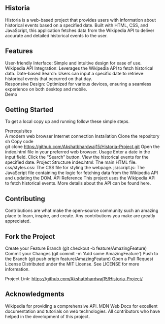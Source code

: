 ## Historia      
                        
Historia is a web-based project that provides users with information about historical events based on a specified date. Built with HTML, CSS, and JavaScript, this application fetches data from the Wikipedia API to deliver accurate and detailed historical events to the user.
                                                
## Features                             
User-friendly Interface: Simple and intuitive design for ease of use.                       
Wikipedia API Integration: Leverages the Wikipedia API to fetch historical data.
Date-based Search: Users can input a specific date to retrieve historical events that occurred on that day.                                              
Responsive Design: Optimized for various devices, ensuring a seamless experience on both desktop and mobile.                     
Demo                                                                 
          
## Getting Started                                                                                                          
To get a local copy up and running follow these simple steps.                                                         
            
Prerequisites                                           
A modern web browser
Internet connection
Installation
Clone the repository                                                 
sh
Copy code                         
git clone https://github.com/Akshatbhardwaj15/Historia-Project.git
Open the index.html file in your preferred web browser.
Usage
Enter a date in the input field.
Click the "Search" button.
View the historical events for the specified date.
Project Structure
index.html: The main HTML file.
css/styles.css: The CSS file for styling the webpage.
js/script.js: The JavaScript file containing the logic for fetching data from the Wikipedia API and updating the DOM.
API Reference
This project uses the Wikipedia API to fetch historical events. More details about the API can be found here.

## Contributing
Contributions are what make the open-source community such an amazing place to learn, inspire, and create. Any contributions you make are greatly appreciated.

## Fork the Project
Create your Feature Branch (git checkout -b feature/AmazingFeature)
Commit your Changes (git commit -m 'Add some AmazingFeature')
Push to the Branch (git push origin feature/AmazingFeature)
Open a Pull Request
License
Distributed under the MIT License. See LICENSE for more information.

Project Link: https://github.com/Akshatbhardwaj15/Historia-Project/

## Acknowledgments
Wikipedia for providing a comprehensive API.
MDN Web Docs for excellent documentation and tutorials on web technologies.
All contributors who have helped in the development of this project.
